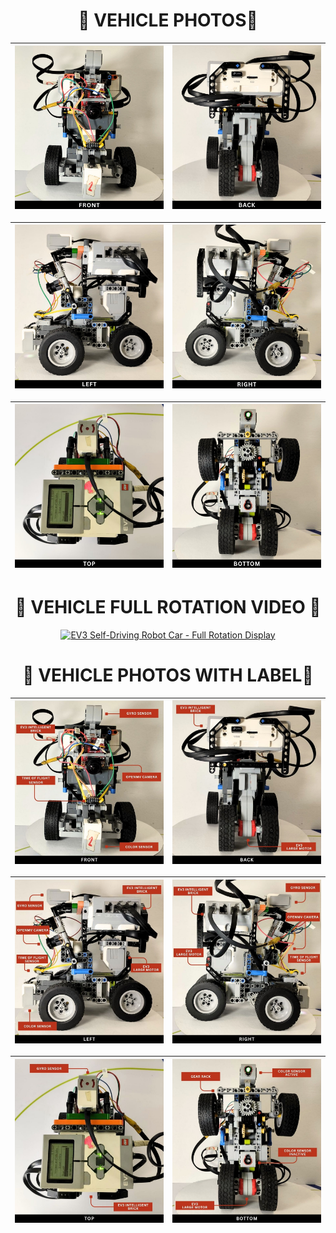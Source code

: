 <h1 align="center">🛑 VEHICLE PHOTOS🛑</h1>

| ![Front](https://github.com/GoodLogic456/PRO2025-FutureEngineers/blob/main/v-photos/Vehicle%20Photos/front.png) |  ![Back](https://github.com/GoodLogic456/PRO2025-FutureEngineers/blob/main/v-photos/Vehicle%20Photos/back.png) |
|:--------------------------:|:--------------------------:|

| ![Left](https://github.com/GoodLogic456/PRO2025-FutureEngineers/blob/main/v-photos/Vehicle%20Photos/left.png) | ![Right](https://github.com/GoodLogic456/PRO2025-FutureEngineers/blob/main/v-photos/Vehicle%20Photos/right.png) |
|:--------------------------:|:--------------------------:|

| ![Top](https://github.com/GoodLogic456/PRO2025-FutureEngineers/blob/main/v-photos/Vehicle%20Photos/top.png) | ![Bottom](https://github.com/GoodLogic456/PRO2025-FutureEngineers/blob/main/v-photos/Vehicle%20Photos/bottom.png) |
|:--------------------------:|:--------------------------:|
<h1 align="center">🛑 VEHICLE FULL ROTATION VIDEO 🛑</h1>
<div align="center">
  <a href="https://youtu.be/5eGRQeXonYo">
    <img src="https://github.com/user-attachments/assets/f89564fb-7a2f-4708-8cf5-2b825a17938b" alt="EV3 Self-Driving Robot Car - Full Rotation Display" width="400" style="height:auto;" />
  </a>
</div>



<h1 align="center">🛑 VEHICLE PHOTOS WITH LABEL🛑</h1>

| ![Front](https://github.com/GoodLogic456/PRO2025-FutureEngineers/blob/main/v-photos/Vehicle%20Photos%20with%20Label/front.jpg) |  ![Back](https://github.com/GoodLogic456/PRO2025-FutureEngineers/blob/main/v-photos/Vehicle%20Photos%20with%20Label/back.jpg) |
|:--------------------------:|:--------------------------:|

| ![Left](https://github.com/GoodLogic456/PRO2025-FutureEngineers/blob/main/v-photos/Vehicle%20Photos%20with%20Label/left.jpg) | ![Right](https://github.com/GoodLogic456/PRO2025-FutureEngineers/blob/main/v-photos/Vehicle%20Photos%20with%20Label/right.jpg) |
|:--------------------------:|:--------------------------:|

| ![Top](https://github.com/GoodLogic456/PRO2025-FutureEngineers/blob/main/v-photos/Vehicle%20Photos%20with%20Label/top.jpg) | ![Bottom](https://github.com/GoodLogic456/PRO2025-FutureEngineers/blob/main/v-photos/Vehicle%20Photos%20with%20Label/bottom.jpg) |
|:--------------------------:|:--------------------------:|
